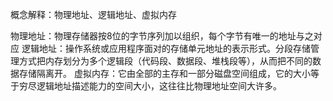 概念解释：物理地址、逻辑地址、虚拟内存

物理地址：物理存储器按8位的字节序列加以组织，每个字节有唯一的地址与之对应
逻辑地址：操作系统或应用程序面对的存储单元地址的表示形式。分段存储管理方式把内存划分为多个逻辑段（代码段、数据段、堆栈段等），从而把不同的数据存储隔离开。
虚拟内存：它由全部的主存和一部分磁盘空间组成，它的大小等于穷尽逻辑地址描述能力的空间大小，这往往比物理地址空间大许多。


